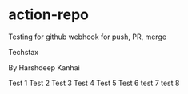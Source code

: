 # action-repo
Testing for github webhook for push, PR, merge

Techstax

By Harshdeep Kanhai

Test 1
Test 2
Test 3
Test 4
Test 5
Test 6
test 7
test 8